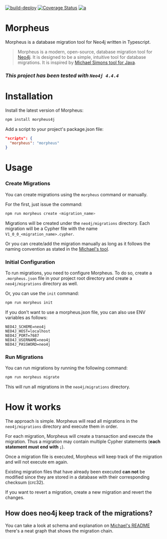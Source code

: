 [![build-deploy](https://github.com/marianozunino/morpheus/actions/workflows/build_deploy.yml/badge.svg)](https://github.com/marianozunino/morpheus/actions/workflows/build_deploy.yml)
[![Coverage Status](https://coveralls.io/repos/github/marianozunino/morpheus/badge.svg?branch=master)](https://coveralls.io/github/marianozunino/morpheus?branch=master)
[![a](https://img.shields.io/badge/npm-CB3837?style=for-the-badge&logo=npm&logoColor=white)](https://www.npmjs.com/package/morpheus4j)
# Morpheus


Morpheus is a database migration tool for Neo4j written in Typescript.
> Morpheus is a modern, open-source, database migration tool for [Neo4j](http://neo4j.com).
> It is designed to be a simple, intuitive tool for database migrations.
> It is inspired by [Michael Simons tool for Java](https://github.com/michael-simons/neo4j-migrations).

### _*This project has been tested with `Neo4j 4.4.4`*_

# Installation

Install the latest version of Morpheus: 

```sh
npm install morpheus4j
```

Add a script to your project's package.json file:

  ```json
  "scripts": {
    "morpheus": "morpheus"
  }
  ```   

# Usage
### Create Migrations

You can create migrations using the `morpheus` command or manually.

For the first, just issue the command:

```sh
npm run morpheus create <migration_name>
```

Migrations will be created under the `neo4j/migrations` directory. Each migration will be a Cypher file with the name `V1_0_0_<migration_name>.cypher`.

Or you can create/add the migration manually  as long as it follows the naming convention as stated in the [Michael's tool](
https://michael-simons.github.io/neo4j-migrations/current/#concepts_naming-conventions).


### Initial Configuration

To run migrations, you need to configure Morpheus. To do so, create a `.morpheus.json` file in your project root directory and create a `neo4j/migrations` directory as well.

Or, you can use the `init` command:

```sh
npm run morpheus init
```

If you don't want to use a morpheus.json file, you can also use ENV variables as follows:

```env
NEO4J_SCHEME=neo4j
NEO4J_HOST=localhost
NEO4J_PORT=7687
NEO4J_USERNAME=neo4j
NEO4J_PASSWORD=neo4j
```

### Run Migrations

You can run migrations by running the following command:

```sh
npm run morpheus migrate
```
This will run all migrations in the `neo4j/migrations` directory.


# How it works
The approach is simple. Morpheus will read all migrations in the `neo4j/migrations` directory and execute them in order.

For each migration, Morpheus will create a transaction and execute the migration. Thus a migration may contain multiple Cypher statements (**each statement must end with `;`**).

Once a migration file is executed, Morpheus will keep track of the migration and will not execute em again. 

Existing migration files that have already been executed **can not** be modified since they are stored in a database with their corresponding checksum (crc32).

If you want to revert a migration, create a new migration and revert the changes.

## How does neo4j keep track of the migrations?

You can take a look at schema and explanation on [Michael's README](
https://michael-simons.github.io/neo4j-migrations/current/#concepts_chain) there's a neat graph that shows the migration chain.
